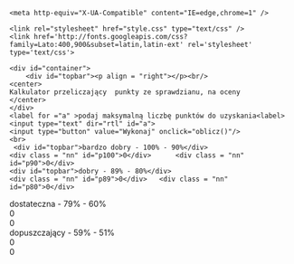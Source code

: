 
<!DOCTYPE HTML>
<html lang="pl">
<head>
	<meta charset="utf-8" />
	<title><h3>Kalkulator do obliczania oceny za daną ilość punktów<h3/></title>

	<meta http-equiv="X-UA-Compatible" content="IE=edge,chrome=1" />
	
	<link rel="stylesheet" href="style.css" type="text/css" />
	<link href='http://fonts.googleapis.com/css?family=Lato:400,900&subset=latin,latin-ext' rel='stylesheet' type='text/css'>
<script>
 function oblicz(){
	var a = document.getElementById("a").value;
	a = parseFloat(a);

	document.getElementById("p100").innerHTML = a ;
	document.getElementById("p90").innerHTML = a*0.9 ;
	document.getElementById("p89").innerHTML = a*0.89 ;
	document.getElementById("p80").innerHTML = a*0.8 ;
	document.getElementById("p79").innerHTML = a*0.79 ;
	document.getElementById("p60").innerHTML = a*0.6 ;
	document.getElementById("p59").innerHTML = a*0.59 ;
	document.getElementById("p51").innerHTML = a*0.51 ;
 }
 
</script>
</head>

<body>
	
	<div id="container">
		<div id="topbar"><p align = "right"></p><br/>
	<center>
	Kalkulator przeliczający  punkty ze sprawdzianu, na oceny
	</center>
	</div>
	<label for ="a" >podaj maksymalną liczbę punktów do uzyskania<label>
	<input type="text" dir="rtl" id="a">
	<input type="button" value="Wykonaj" onclick="oblicz()"/>
	<br>
	 <div id="topbar">bardzo dobry - 100% - 90%</div>
	<div class = "nn" id="p100">0</div> 	 <div class = "nn" id="p90">0</div>
	<div id="topbar">dobry - 89% - 80%</div>
	<div class = "nn" id="p89">0</div> 	 <div class = "nn" id="p80">0</div>
  <div id="topbar">dostateczna - 79% - 60%</div>
	<div class = "nn" id="p79">0</div> 	 <div class = "nn" id="p60">0</div>
 <div id="topbar">dopuszczający - 59% - 51%</div>
	<div class = "nn" id="p59">0</div> 	 <div class = "nn" id="p51">0</div>
	</div>
	</div>
	
</body>
</html>
